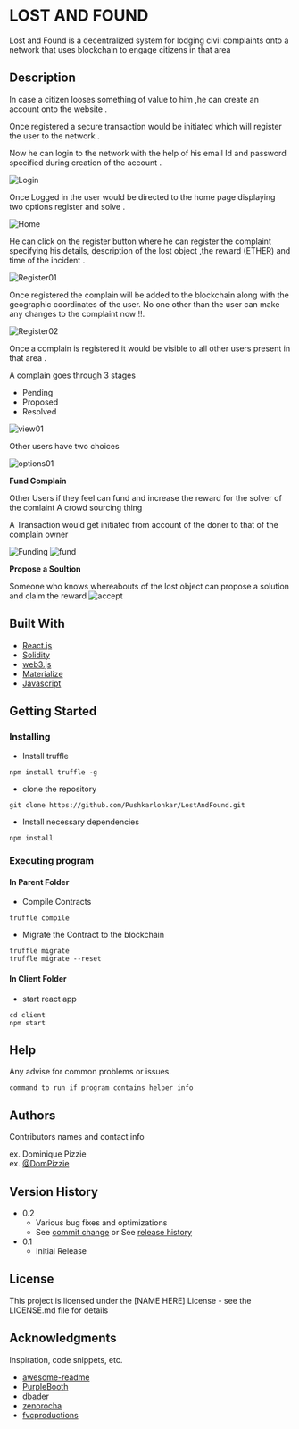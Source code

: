 # LOST AND FOUND
 Lost and Found is a decentralized system for lodging civil complaints onto a network that uses blockchain to engage citizens in that area 
 

 
 


## Description
In case a citizen looses something of value to him ,he can create an account onto the website .

Once registered a secure transaction would be initiated which will register the user to the network . 

Now he can login to the network with the help of his email Id and password specified during creation of the account .

![Login](https://github.com/Pushkarlonkar/LostAndFound/blob/master/readme/Login.png)


Once Logged in the user would be directed to the home page displaying two options register and solve .

![Home](https://github.com/Pushkarlonkar/LostAndFound/blob/master/readme/Home.png)

He can click on the register button where he can register the complaint specifying his details, description of the lost object ,the reward (ETHER) and time of the incident .

![Register01](https://github.com/Pushkarlonkar/LostAndFound/blob/master/readme/Register01.png)

Once registered the complain will be added to the blockchain along with the geographic coordinates of the user. No one other than the user can make any changes to the complaint now !!.


![Register02](https://github.com/Pushkarlonkar/LostAndFound/blob/master/readme/Register02.png)

Once a complain is registered it would be visible to all other users present in that area .

A complain goes through 3 stages 
* Pending 
* Proposed 
* Resolved

![view01](https://github.com/Pushkarlonkar/LostAndFound/blob/master/readme/view01.png)

Other users have two choices 

![options01](https://github.com/Pushkarlonkar/LostAndFound/blob/master/readme/options01.png)

**Fund Complain**

Other Users if they feel can fund  and increase the reward for the solver of the comlaint
A crowd sourcing thing 

A Transaction would get initiated from account of the doner to that of the complain owner

![Funding](https://github.com/Pushkarlonkar/LostAndFound/blob/master/readme/Funding.png)
![fund](https://github.com/Pushkarlonkar/LostAndFound/blob/master/readme/fund.png)

**Propose a Soultion**

Someone who knows whereabouts of the lost  object can propose a solution and claim the reward 
![accept](https://github.com/Pushkarlonkar/LostAndFound/blob/master/readme/accept.png)


## Built With 
  * [React.js](https://reactjs.org/)
  * [Solidity](https://soliditylang.org/)
  * [web3.js](https://web3js.readthedocs.io/en/v1.5.2/)
  * [Materialize](https://materializecss.com/)
  * [Javascript](https://www.javascript.com/)
  
## Getting Started

### Installing

* Install truffle 
 ```
npm install truffle -g
```
* clone the repository 
 ```
git clone https://github.com/Pushkarlonkar/LostAndFound.git
```
* Install necessary dependencies
 ```
npm install
```
### Executing program

#### In Parent Folder
* Compile Contracts
```
truffle compile
```
* Migrate the Contract to the  blockchain
```
truffle migrate 
truffle migrate --reset
```
#### In Client Folder
* start react app  
```
cd client
npm start
```

## Help

Any advise for common problems or issues.
```
command to run if program contains helper info
```

## Authors

Contributors names and contact info

ex. Dominique Pizzie  
ex. [@DomPizzie](https://twitter.com/dompizzie)

## Version History

* 0.2
    * Various bug fixes and optimizations
    * See [commit change]() or See [release history]()
* 0.1
    * Initial Release

## License

This project is licensed under the [NAME HERE] License - see the LICENSE.md file for details

## Acknowledgments

Inspiration, code snippets, etc.
* [awesome-readme](https://github.com/matiassingers/awesome-readme)
* [PurpleBooth](https://gist.github.com/PurpleBooth/109311bb0361f32d87a2)
* [dbader](https://github.com/dbader/readme-template)
* [zenorocha](https://gist.github.com/zenorocha/4526327)
* [fvcproductions](https://gist.github.com/fvcproductions/1bfc2d4aecb01a834b46)
